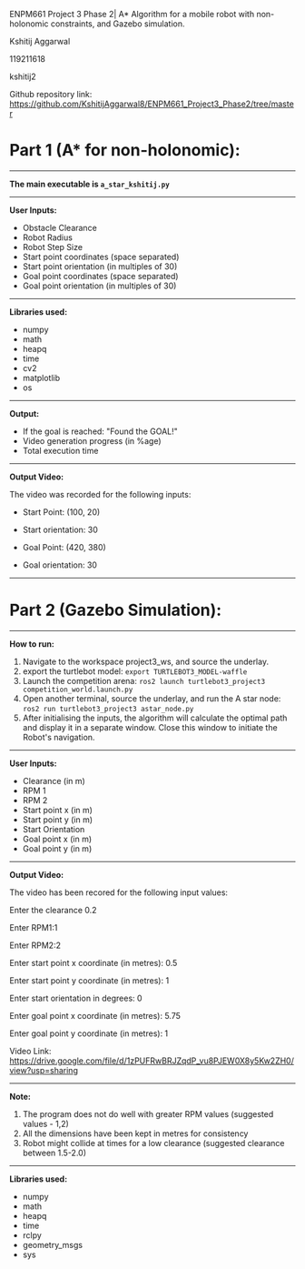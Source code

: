 ENPM661 Project 3 Phase 2| A* Algorithm for a mobile robot with non-holonomic constraints, and Gazebo simulation.

Kshitij Aggarwal

119211618

kshitij2

Github repository link: https://github.com/KshitijAggarwal8/ENPM661_Project3_Phase2/tree/master

# Part 1 (A* for non-holonomic): #
________________________________________________________

**The main executable is `a_star_kshitij.py`**

________________________________________________________
**User Inputs:**
- Obstacle Clearance
- Robot Radius
- Robot Step Size
- Start point coordinates (space separated)
- Start point orientation (in multiples of 30)
- Goal point coordinates (space separated)
- Goal point orientation (in multiples of 30)

________________________________________________________
**Libraries used:**
- numpy
- math
- heapq
- time
- cv2
- matplotlib
- os

________________________________________________________
**Output:**
- If the goal is reached: "Found the GOAL!"
- Video generation progress (in %age)
- Total execution time

________________________________________________________
**Output Video:**

The video was recorded for the following inputs:

- Start Point: (100, 20)

- Start orientation: 30

- Goal Point: (420, 380)

- Goal orientation: 30

________________________________________________________


# Part 2 (Gazebo Simulation): #

________________________________________________________
**How to run:**
1. Navigate to the workspace project3_ws, and source the underlay.
2. export the turtlebot model: `export TURTLEBOT3_MODEL-waffle`
3. Launch the competition arena: `ros2 launch turtlebot3_project3 competition_world.launch.py` 
4. Open another terminal, source the underlay, and run the A star node: `ros2 run turtlebot3_project3 astar_node.py`
5. After initialising the inputs, the algorithm will calculate the optimal path and display it in a separate window. Close this window to initiate the Robot's navigation.

________________________________________________________
**User Inputs:**
- Clearance (in m)
- RPM 1 
- RPM 2
- Start point x (in m)
- Start point y (in m)
- Start Orientation
- Goal point x (in m)
- Goal point y (in m)

________________________________________________________
**Output Video:**

The video has been recored for the following input values:

Enter the clearance 0.2

Enter RPM1:1

Enter RPM2:2

Enter start point x coordinate (in metres): 0.5

Enter start point y coordinate (in metres): 1

Enter start orientation in degrees: 0

Enter goal point x coordinate (in metres): 5.75

Enter goal point y coordinate (in metres): 1

Video Link: https://drive.google.com/file/d/1zPUFRwBRJZqdP_vu8PJEW0X8y5Kw2ZH0/view?usp=sharing



________________________________________________________
**Note:**
1. The program does not do well with greater RPM values (suggested values - 1,2)
2. All the dimensions have been kept in metres for consistency
3. Robot might collide at times for a low clearance (suggested clearance between 1.5-2.0)

________________________________________________________
**Libraries used:**
- numpy
- math
- heapq
- time
- rclpy
- geometry_msgs
- sys
